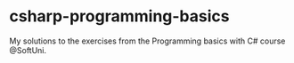 # csharp-programming-basics
My solutions to the exercises from the Programming basics with C# course @SoftUni.

